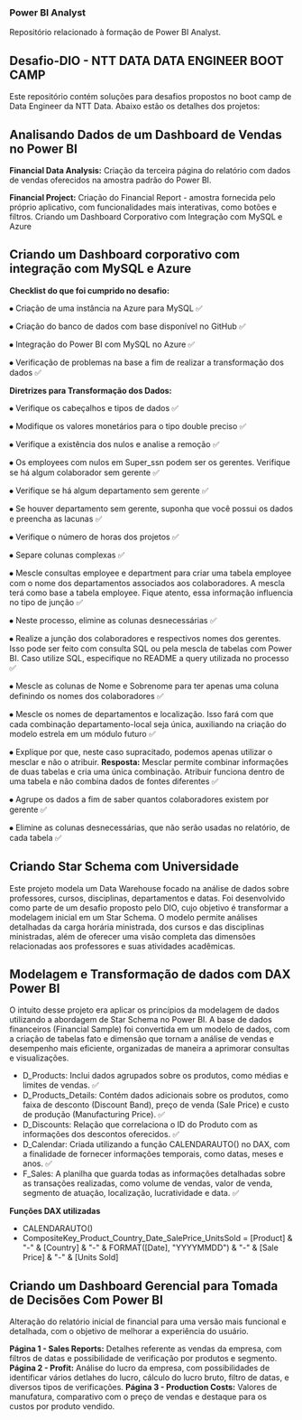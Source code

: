 ### Power BI Analyst
Repositório relacionado à formação de Power BI Analyst.


## Desafio-DIO - NTT DATA DATA ENGINEER BOOT CAMP
Este repositório contém soluções para desafios propostos no boot camp de Data Engineer da NTT Data. Abaixo estão os detalhes dos projetos:


## Analisando Dados de um Dashboard de Vendas no Power BI

**Financial Data Analysis:** Criação da terceira página do relatório com dados de vendas oferecidos na amostra padrão do Power BI.

**Financial Project:** Criação do Financial Report - amostra fornecida pelo próprio aplicativo, com funcionalidades mais interativas, como botões e filtros.
Criando um Dashboard Corporativo com Integração com MySQL e Azure


## Criando um Dashboard corporativo com integração com MySQL e Azure

**Checklist do que foi cumprido no desafio:**

⦁ Criação de uma instância na Azure para MySQL ✅

⦁ Criação do banco de dados com base disponível no GitHub ✅

⦁ Integração do Power BI com MySQL no Azure ✅

⦁ Verificação de problemas na base a fim de realizar a transformação dos dados ✅

**Diretrizes para Transformação dos Dados:**

⦁ Verifique os cabeçalhos e tipos de dados ✅

⦁ Modifique os valores monetários para o tipo double preciso ✅

⦁ Verifique a existência dos nulos e analise a remoção ✅

⦁ Os employees com nulos em Super_ssn podem ser os gerentes. Verifique se há algum colaborador sem gerente ✅

⦁ Verifique se há algum departamento sem gerente ✅

⦁ Se houver departamento sem gerente, suponha que você possui os dados e preencha as lacunas ✅

⦁ Verifique o número de horas dos projetos ✅

⦁ Separe colunas complexas ✅

⦁ Mescle consultas employee e department para criar uma tabela employee com o nome dos departamentos associados aos colaboradores. A mescla terá como base a tabela employee. Fique atento, essa informação influencia no tipo de junção ✅

⦁ Neste processo, elimine as colunas desnecessárias ✅

⦁ Realize a junção dos colaboradores e respectivos nomes dos gerentes. Isso pode ser feito com consulta SQL ou pela mescla de tabelas com Power BI. Caso utilize SQL, especifique no README a query utilizada no processo ✅

⦁ Mescle as colunas de Nome e Sobrenome para ter apenas uma coluna definindo os nomes dos colaboradores ✅

⦁ Mescle os nomes de departamentos e localização. Isso fará com que cada combinação departamento-local seja única, auxiliando na criação do modelo estrela em um módulo futuro ✅

⦁ Explique por que, neste caso supracitado, podemos apenas utilizar o mesclar e não o atribuir.
**Resposta:** Mesclar permite combinar informações de duas tabelas e cria uma única combinação. Atribuir funciona dentro de uma tabela e não combina dados de fontes diferentes ✅

⦁ Agrupe os dados a fim de saber quantos colaboradores existem por gerente ✅

⦁ Elimine as colunas desnecessárias, que não serão usadas no relatório, de cada tabela ✅


## Criando Star Schema com Universidade
Este projeto modela um Data Warehouse focado na análise de dados sobre professores, cursos, disciplinas, departamentos e datas. Foi desenvolvido como parte de um desafio proposto pelo DIO, cujo objetivo é transformar a modelagem inicial em um Star Schema. O modelo permite análises detalhadas da carga horária ministrada, dos cursos e das disciplinas ministradas, além de oferecer uma visão completa das dimensões relacionadas aos professores e suas atividades acadêmicas.

## Modelagem e Transformação de dados com DAX Power BI
O intuito desse projeto era aplicar os princípios da modelagem de dados utilizando a abordagem de Star Schema no Power BI. A base de dados financeiros (Financial Sample) foi convertida em um modelo de dados, com a criação de tabelas fato e dimensão que tornam a análise de vendas e desempenho mais eficiente, organizadas de maneira a aprimorar consultas e visualizações.

- D_Products: Inclui dados agrupados sobre os produtos, como médias e limites de vendas. ✅
- D_Products_Details: Contém dados adicionais sobre os produtos, como faixa de desconto (Discount Band), preço de venda (Sale Price) e custo de produção (Manufacturing Price). ✅
- D_Discounts: Relação que correlaciona o ID do Produto com as informações dos descontos oferecidos. ✅
- D_Calendar: Criada utilizando a função CALENDARAUTO() no DAX, com a finalidade de fornecer informações temporais, como datas, meses e anos. ✅
- F_Sales: A planilha que guarda todas as informações detalhadas sobre as transações realizadas, como volume de vendas, valor de venda, segmento de atuação, localização, lucratividade e data. ✅

**Funções DAX utilizadas**
- CALENDARAUTO()
- CompositeKey_Product_Country_Date_SalePrice_UnitsSold = [Product] & "-" & [Country] & "-" & FORMAT([Date], "YYYYMMDD") & "-" & [Sale Price] & "-" & [Units Sold]

## Criando um Dashboard Gerencial para Tomada de Decisões Com Power BI
Alteração do relatório inicial de financial para uma versão mais funcional e detalhada, com o objetivo de melhorar a experiência do usuário.

**Página 1 - Sales Reports:** Detalhes referente as vendas da empresa, com filtros de datas e possibilidade de verificação por produtos e segmento.
**Página 2 - Profit:** Análise do lucro da empresa, com possibilidades de identificar vários detlahes do lucro, cálculo do lucro bruto, filtro de datas, e diversos tipos de verificações.
**Página 3 - Production Costs:** Valores de manufatura, comparativo com o preço de vendas e destaque para os custos por produto vendido.

